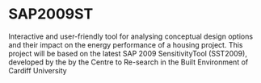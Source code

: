 # SAP2009ST
Interactive and user-friendly tool for analysing conceptual design options and their impact on the energy performance of a housing project. This project will be based on the latest SAP 2009 SensitivityTool (SST2009), developed by the by the Centre to Re-search in the Built Environment of Cardiff University
